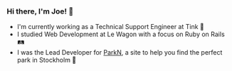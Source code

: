 ### Hi there, I'm Joe! 💫

<!--
**DittoJoe/DittoJoe** is a ✨ _special_ ✨ repository because its `README.md` (this file) appears on your GitHub profile.

Here are some ideas to get you started:

- 🔭 I’m currently working on ...
- 🌱 I’m currently learning ...
- 👯 I’m looking to collaborate on ...
- 🤔 I’m looking for help with ...
- 💬 Ask me about ...
- 📫 How to reach me: ...
- 😄 Pronouns: ...
- ⚡ Fun fact: ..
-->

- I'm currently working as a Technical Support Engineer at Tink 💼
- I studied Web Development at Le Wagon with a focus on Ruby on Rails 🛤 
- I was the Lead Developer for [ParkN](https://www.parkn.club/), a site to help you find the perfect park in Stockholm 🍃
